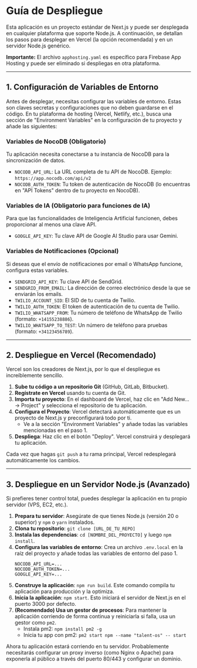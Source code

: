 # Guía de Despliegue

Esta aplicación es un proyecto estándar de Next.js y puede ser desplegada en cualquier plataforma que soporte Node.js. A continuación, se detallan los pasos para desplegar en Vercel (la opción recomendada) y en un servidor Node.js genérico.

**Importante:** El archivo `apphosting.yaml` es específico para Firebase App Hosting y puede ser eliminado si despliegas en otra plataforma.

---

## 1. Configuración de Variables de Entorno

Antes de desplegar, necesitas configurar las variables de entorno. Estas son claves secretas y configuraciones que no deben guardarse en el código. En tu plataforma de hosting (Vercel, Netlify, etc.), busca una sección de "Environment Variables" en la configuración de tu proyecto y añade las siguientes:

### Variables de NocoDB (Obligatorio)
Tu aplicación necesita conectarse a tu instancia de NocoDB para la sincronización de datos.

-   `NOCODB_API_URL`: La URL completa de tu API de NocoDB. Ejemplo: `https://app.nocodb.com/api/v2`
-   `NOCODB_AUTH_TOKEN`: Tu token de autenticación de NocoDB (lo encuentras en "API Tokens" dentro de tu proyecto en NocoDB).

### Variables de IA (Obligatorio para funciones de IA)
Para que las funcionalidades de Inteligencia Artificial funcionen, debes proporcionar al menos una clave API.

-   `GOOGLE_API_KEY`: Tu clave API de Google AI Studio para usar Gemini.

### Variables de Notificaciones (Opcional)
Si deseas que el envío de notificaciones por email o WhatsApp funcione, configura estas variables.

-   `SENDGRID_API_KEY`: Tu clave API de SendGrid.
-   `SENDGRID_FROM_EMAIL`: La dirección de correo electrónico desde la que se enviarán los emails.
-   `TWILIO_ACCOUNT_SID`: El SID de tu cuenta de Twilio.
-   `TWILIO_AUTH_TOKEN`: El token de autenticación de tu cuenta de Twilio.
-   `TWILIO_WHATSAPP_FROM`: Tu número de teléfono de WhatsApp de Twilio (formato: `+14155238886`).
-   `TWILIO_WHATSAPP_TO_TEST`: Un número de teléfono para pruebas (formato: `+34123456789`).

---

## 2. Despliegue en Vercel (Recomendado)

Vercel son los creadores de Next.js, por lo que el despliegue es increíblemente sencillo.

1.  **Sube tu código a un repositorio Git** (GitHub, GitLab, Bitbucket).
2.  **Regístrate en Vercel** usando tu cuenta de Git.
3.  **Importa tu proyecto**: En el dashboard de Vercel, haz clic en "Add New... -> Project" y selecciona el repositorio de tu aplicación.
4.  **Configura el Proyecto**: Vercel detectará automáticamente que es un proyecto de Next.js y preconfigurará todo por ti.
    -   Ve a la sección "Environment Variables" y añade todas las variables mencionadas en el paso 1.
5.  **Despliega**: Haz clic en el botón "Deploy". Vercel construirá y desplegará tu aplicación.

Cada vez que hagas `git push` a tu rama principal, Vercel redesplegará automáticamente los cambios.

---

## 3. Despliegue en un Servidor Node.js (Avanzado)

Si prefieres tener control total, puedes desplegar la aplicación en tu propio servidor (VPS, EC2, etc.).

1.  **Prepara tu servidor**: Asegúrate de que tienes Node.js (versión 20 o superior) y `npm` o `yarn` instalados.
2.  **Clona tu repositorio**: `git clone [URL_DE_TU_REPO]`
3.  **Instala las dependencias**: `cd [NOMBRE_DEL_PROYECTO]` y luego `npm install`.
4.  **Configura las variables de entorno**: Crea un archivo `.env.local` en la raíz del proyecto y añade todas las variables de entorno del paso 1.
    ```
    NOCODB_API_URL=...
    NOCODB_AUTH_TOKEN=...
    GOOGLE_API_KEY=...
    ```
5.  **Construye la aplicación**: `npm run build`. Este comando compila tu aplicación para producción y la optimiza.
6.  **Inicia la aplicación**: `npm start`. Esto iniciará el servidor de Next.js en el puerto 3000 por defecto.
7.  **(Recomendado) Usa un gestor de procesos**: Para mantener la aplicación corriendo de forma continua y reiniciarla si falla, usa un gestor como `pm2`.
    -   Instala pm2: `npm install pm2 -g`
    -   Inicia tu app con pm2: `pm2 start npm --name "talent-os" -- start`

Ahora tu aplicación estará corriendo en tu servidor. Probablemente necesitarás configurar un proxy inverso (como Nginx o Apache) para exponerla al público a través del puerto 80/443 y configurar un dominio.

